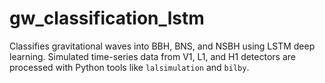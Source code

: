 # gw_classification_lstm
Classifies gravitational waves into BBH, BNS, and NSBH using LSTM deep learning. Simulated time-series data from V1, L1, and H1 detectors are processed with Python tools like `lalsimulation` and `bilby`. 
